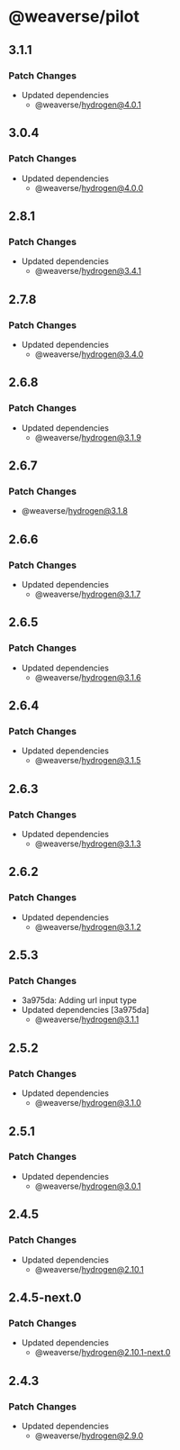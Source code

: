 # @weaverse/pilot

## 3.1.1

### Patch Changes

- Updated dependencies
  - @weaverse/hydrogen@4.0.1

## 3.0.4

### Patch Changes

- Updated dependencies
  - @weaverse/hydrogen@4.0.0

## 2.8.1

### Patch Changes

- Updated dependencies
  - @weaverse/hydrogen@3.4.1

## 2.7.8

### Patch Changes

- Updated dependencies
  - @weaverse/hydrogen@3.4.0

## 2.6.8

### Patch Changes

- Updated dependencies
  - @weaverse/hydrogen@3.1.9

## 2.6.7

### Patch Changes

- @weaverse/hydrogen@3.1.8

## 2.6.6

### Patch Changes

- Updated dependencies
  - @weaverse/hydrogen@3.1.7

## 2.6.5

### Patch Changes

- Updated dependencies
  - @weaverse/hydrogen@3.1.6

## 2.6.4

### Patch Changes

- Updated dependencies
  - @weaverse/hydrogen@3.1.5

## 2.6.3

### Patch Changes

- Updated dependencies
  - @weaverse/hydrogen@3.1.3

## 2.6.2

### Patch Changes

- Updated dependencies
  - @weaverse/hydrogen@3.1.2

## 2.5.3

### Patch Changes

- 3a975da: Adding url input type
- Updated dependencies [3a975da]
  - @weaverse/hydrogen@3.1.1

## 2.5.2

### Patch Changes

- Updated dependencies
  - @weaverse/hydrogen@3.1.0

## 2.5.1

### Patch Changes

- Updated dependencies
  - @weaverse/hydrogen@3.0.1

## 2.4.5

### Patch Changes

- Updated dependencies
  - @weaverse/hydrogen@2.10.1

## 2.4.5-next.0

### Patch Changes

- Updated dependencies
  - @weaverse/hydrogen@2.10.1-next.0

## 2.4.3

### Patch Changes

- Updated dependencies
  - @weaverse/hydrogen@2.9.0
